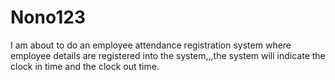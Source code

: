 # Nono123
I am about to do an employee attendance registration system where employee details are registered into the system,,,the system will indicate the clock in time and the clock out time.
